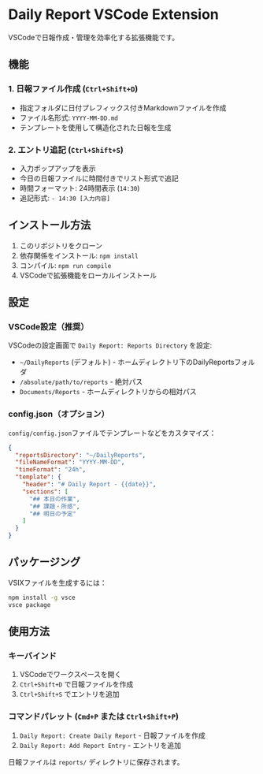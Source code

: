 # Daily Report VSCode Extension

VSCodeで日報作成・管理を効率化する拡張機能です。

## 機能

### 1. 日報ファイル作成 (`Ctrl+Shift+D`)
- 指定フォルダに日付プレフィックス付きMarkdownファイルを作成
- ファイル名形式: `YYYY-MM-DD.md`
- テンプレートを使用して構造化された日報を生成

### 2. エントリ追記 (`Ctrl+Shift+S`)
- 入力ポップアップを表示
- 今日の日報ファイルに時間付きでリスト形式で追記
- 時間フォーマット: 24時間表示 (`14:30`)
- 追記形式: `- 14:30 [入力内容]`

## インストール方法

1. このリポジトリをクローン
2. 依存関係をインストール: `npm install`
3. コンパイル: `npm run compile`
4. VSCodeで拡張機能をローカルインストール

## 設定

### VSCode設定（推奨）
VSCodeの設定画面で `Daily Report: Reports Directory` を設定:
- `~/DailyReports` (デフォルト) - ホームディレクトリ下のDailyReportsフォルダ
- `/absolute/path/to/reports` - 絶対パス
- `Documents/Reports` - ホームディレクトリからの相対パス

### config.json（オプション）
`config/config.json`ファイルでテンプレートなどをカスタマイズ：

```json
{
  "reportsDirectory": "~/DailyReports",
  "fileNameFormat": "YYYY-MM-DD",
  "timeFormat": "24h",
  "template": {
    "header": "# Daily Report - {{date}}",
    "sections": [
      "## 本日の作業",
      "## 課題・所感",
      "## 明日の予定"
    ]
  }
}
```

## パッケージング

VSIXファイルを生成するには：

```bash
npm install -g vsce
vsce package
```

## 使用方法

### キーバインド
1. VSCodeでワークスペースを開く
2. `Ctrl+Shift+D` で日報ファイルを作成
3. `Ctrl+Shift+S` でエントリを追加

### コマンドパレット (`Cmd+P` または `Ctrl+Shift+P`)
1. `Daily Report: Create Daily Report` - 日報ファイルを作成
2. `Daily Report: Add Report Entry` - エントリを追加

日報ファイルは `reports/` ディレクトリに保存されます。